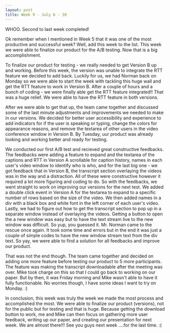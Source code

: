 ```yaml
---
layout: post
title: Week 9 - July 6 - 10
---
```


WHOO. Second to last week completed! 

Ok remember when I mentioned in Week 5 that it was one of the most productive and successful week? Well, add this week to the list. This week we were able to finalize our product for the A/B testing. Now that is a big accomplishment. 

To finalize our product for testing - we really needed to get Version B up and working. Before this week, the version was unable to integrate the RTT feature we decided to add back. Luckily for us, we had Norman back on Monday so we were able to start the week with tackling this huge wall and get the RTT feature to work in Version B. After a couple of hours and a bunch of coding - we were finally able get the RTT feature integrated!! That was a huge relief. We were able to have the RTT feature in both versions. 

After we were able to get that up, the team came together and discussed some of the last minute adjustments and improvements we needed to make in our versions. We decided for better user accessibility and experience to add indicators for if the user is speaking or typing, change the colors for appearance reasons, and remove the textarea of other users in the video conference window in Version B. By Tuesday, uur product was already looking and working better and ready for testing. 

We conducted our first A/B test and recieved great constructive feedbacks. The feedbacks were adding a feature to expand and the textarea of the captions and RTT in Version A scrollable for caption history, names in each user's video window to identify who is who, and for the last big one - we got feedback that in Version B, the transcript section overlaying the videos was in the way and a distraction. All of these were constructive however it required a lot more figuring and coding to do. So with the feedbacks, we went straight to work on improving our versions for the next test. We added a double click event in Version A for the textarea to expand to a specific number of rows based on the size of the video. We then added names in a div with a black box and white font in the left corner of each user's video. Lastly, we had to figure out how to get the transcript section to pop up in a separate window instead of overlaying the videos. Getting a button to open the a new window was easy but to have the text stream live to the new window was difficult. So yup, you guessed it. Mr. Norman came to the rescue once again. It took some time and errors but in the end it was just a couple of simple codes to have the new window stream text from the div text. So yay, we were able to find a solution for all feedbacks and improve our product. 

That was not the end though. The team came together and decided on adding one more feature before testing our product to 5 more participants. The feature was making the transcript downloadable after the meeting was over. Mike took charge on this so that I could go back to working on our paper. But by then, it was Friday morning and Mike wasn't able to have it fully functionable. No worries though, I have some ideas I want to try on Monday. :) 

In conclusion, this week was truly the week we made the most process and accomplished the most. We were able to finalize our product (versions), not for the public but for testing and that is huge. Because getting the download button to work, me and Mike can then focus on gathering more user feedback, writing up our paper, and creating our presentation for next week. We are almost there!!! See you guys next week ....for the last time. :(
